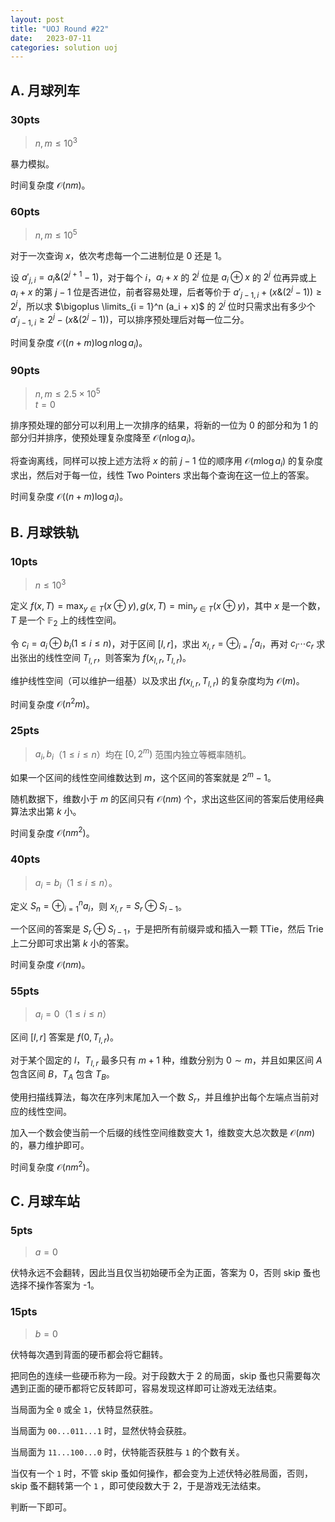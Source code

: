 ```yaml
---
layout: post
title: "UOJ Round #22"
date:   2023-07-11
categories: solution uoj
---
```


## A. 月球列车

### 30pts

>   $n, m \le 10^3$

暴力模拟。

时间复杂度 $\mathcal O(n m)$。

### 60pts

>   $n, m \le 10^5$

对于一次查询 $x$，依次考虑每一个二进制位是 $0$ 还是 $1$。

设 $a'_{j,i} = a_i \& (2^{j + 1} - 1)$，对于每个 $i$，$a_i + x$ 的 $2^j$ 位是 $a_i \oplus x$ 的 $2^j$ 位再异或上 $a_i + x$ 的第 $j - 1$ 位是否进位，前者容易处理，后者等价于 $a'_{j - 1, i} + (x \& (2^j - 1)) \ge 2^j$，所以求 $\bigoplus \limits_{i = 1}^n (a_i + x)$ 的 $2^j$ 位时只需求出有多少个 $a'_{j - 1,i} \ge 2^j - (x \& (2^j - 1))$，可以排序预处理后对每一位二分。

时间复杂度 $\mathcal O((n + m) \log n\log a_i)$。

### 90pts

>   $n, m \le 2.5 \times 10^5$  
>   $t = 0$

排序预处理的部分可以利用上一次排序的结果，将新的一位为 $0$ 的部分和为 $1$ 的部分归并排序，使预处理复杂度降至 $\mathcal O(n \log a_i)$。

将查询离线，同样可以按上述方法将 $x$ 的前 $j - 1$ 位的顺序用 $\mathcal O(m \log a_i)$ 的复杂度求出，然后对于每一位，线性 Two Pointers 求出每个查询在这一位上的答案。

时间复杂度 $\mathcal O((n + m) \log a_i)$。

## B. 月球铁轨

### 10pts

>   $n \le 10^3$

定义 $f(x, T) = \max_{y \in T} (x \oplus y), g(x, T) = \min_{y \in T} (x \oplus y)$，其中 $x$ 是一个数，$T$ 是一个 $\mathbb{F}_2$ 上的线性空间。

令 $c_i = a_i \oplus b_i(1 \le i \le n)$，对于区间 $[l, r]$，求出 $x_{l, r} = \oplus_{i = l}^{r} a_i$，再对 $c_l \cdots c_r$ 求出张出的线性空间 $T_{l, r}$，则答案为 $f(x_{l, r}, T_{l, r})$。

维护线性空间（可以维护一组基）以及求出 $f(x_{l, r}, T_{l, r})$ 的复杂度均为 $\mathcal O(m)$。

时间复杂度 $\mathcal O(n^2 m)$。

### 25pts

>    $a_i, b_i$（$1 \le i \le n$）均在 $[0, 2^m)$ 范围内独立等概率随机。

如果一个区间的线性空间维数达到 $m$，这个区间的答案就是 $2^m - 1$。

随机数据下，维数小于 $m$ 的区间只有 $\mathcal O(n m)$ 个，求出这些区间的答案后使用经典算法求出第 
$k$ 小。

时间复杂度 $\mathcal O(n m^2)$。

### 40pts

>   $a_i = b_i$（$1 \le i \le n$）。

定义 $S_n = \oplus_{i = 1}^n a_i$，则 $x_{l, r} = S_r \oplus S_{l - 1}$。

一个区间的答案是 $S_r \oplus S_{l - 1}$，于是把所有前缀异或和插入一颗 TTie，然后 Trie 上二分即可求出第 
$k$ 小的答案。

时间复杂度 $\mathcal O(n m)$。

### 55pts

>   $a_i = 0$（$1 \le i \le n$）

区间 $[l, r]$ 答案是 $f(0, T_{l, r})$。

对于某个固定的 $l$，$T_{l, r}$ 最多只有 $m + 1$ 种，维数分别为 $0 \sim m$，并且如果区间 $A$ 包含区间 $B$，$T_A$ 包含 $T_B$。

使用扫描线算法，每次在序列末尾加入一个数 $S_r$，并且维护出每个左端点当前对应的线性空间。

加入一个数会使当前一个后缀的线性空间维数变大 $1$，维数变大总次数是 $\mathcal O(n m)$ 的，暴力维护即可。

时间复杂度 $\mathcal O(n m^2)$。

## C. 月球车站

### 5pts

>   $a = 0$

伏特永远不会翻转，因此当且仅当初始硬币全为正面，答案为 0，否则 skip 蚤也选择不操作答案为 -1。

### 15pts

>   $b = 0$

伏特每次遇到背面的硬币都会将它翻转。

把同色的连续一些硬币称为一段。对于段数大于 $2$ 的局面，skip 蚤也只需要每次遇到正面的硬币都将它反转即可，容易发现这样即可让游戏无法结束。

当局面为全 `0` 或全 `1`，伏特显然获胜。

当局面为 `00...011...1` 时，显然伏特会获胜。

当局面为 `11...100...0` 时，伏特能否获胜与 `1` 的个数有关。

当仅有一个 `1` 时，不管 skip 蚤如何操作，都会变为上述伏特必胜局面，否则，skip 蚤不翻转第一个 `1` ，即可使段数大于 $2$，于是游戏无法结束。

判断一下即可。